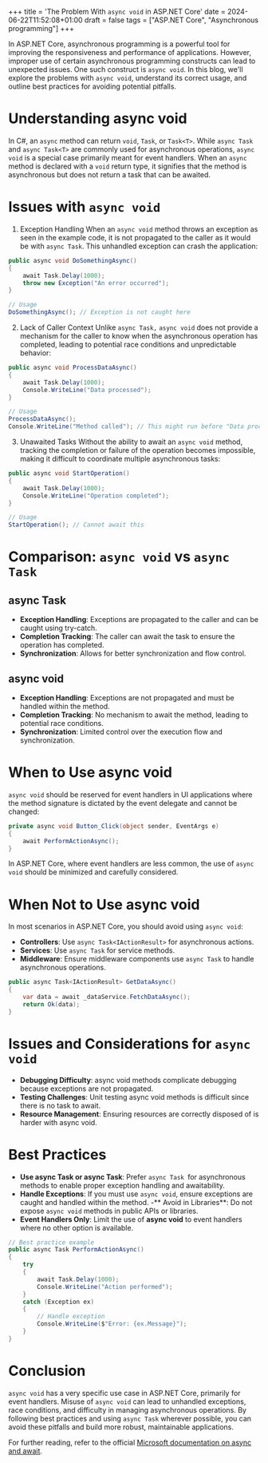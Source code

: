 +++
title = 'The Problem With `async void` in ASP.NET Core'
date = 2024-06-22T11:52:08+01:00
draft = false
tags = ["ASP.NET Core", "Asynchronous programming"]
+++

In ASP.NET Core, asynchronous programming is a powerful tool for improving the responsiveness and performance of applications. However, improper use of certain asynchronous programming constructs can lead to unexpected issues. One such construct is `async void`. In this blog, we'll explore the problems with `async void`, understand its correct usage, and outline best practices for avoiding potential pitfalls.

# Understanding async void

In C#, an `async` method can return `void`, `Task`, or `Task<T>`. While `async Task` and `async Task<T>` are commonly used for asynchronous operations, `async void` is a special case primarily meant for event handlers. When an `async` method is declared with a `void` return type, it signifies that the method is asynchronous but does not return a task that can be awaited.

# Issues with `async void`

1. Exception Handling
   When an `async void` method throws an exception as seen in the example code, it is not propagated to the caller as it would be with `async Task`. This unhandled exception can crash the application:

```csharp
public async void DoSomethingAsync()
{
    await Task.Delay(1000);
    throw new Exception("An error occurred");
}

// Usage
DoSomethingAsync(); // Exception is not caught here
```

2. Lack of Caller Context
   Unlike `async Task,` `async void` does not provide a mechanism for the caller to know when the asynchronous operation has completed, leading to potential race conditions and unpredictable behavior:

```csharp
public async void ProcessDataAsync()
{
    await Task.Delay(1000);
    Console.WriteLine("Data processed");
}

// Usage
ProcessDataAsync();
Console.WriteLine("Method called"); // This might run before "Data processed"
```

3. Unawaited Tasks
   Without the ability to await an `async void` method, tracking the completion or failure of the operation becomes impossible, making it difficult to coordinate multiple asynchronous tasks:

```csharp
public async void StartOperation()
{
    await Task.Delay(1000);
    Console.WriteLine("Operation completed");
}

// Usage
StartOperation(); // Cannot await this
```

# Comparison: `async void` vs `async Task`

## async Task

- **Exception Handling**: Exceptions are propagated to the caller and can be caught using try-catch.
- **Completion Tracking**: The caller can await the task to ensure the operation has completed.
- **Synchronization**: Allows for better synchronization and flow control.

## async void

- **Exception Handling**: Exceptions are not propagated and must be handled within the method.
- **Completion Tracking**: No mechanism to await the method, leading to potential race conditions.
- **Synchronization**: Limited control over the execution flow and synchronization.

# When to Use async void

`async void` should be reserved for event handlers in UI applications where the method signature is dictated by the event delegate and cannot be changed:

```csharp
private async void Button_Click(object sender, EventArgs e)
{
    await PerformActionAsync();
}
```

In ASP.NET Core, where event handlers are less common, the use of `async void` should be minimized and carefully considered.

# When Not to Use async void

In most scenarios in ASP.NET Core, you should avoid using `async void`:

- **Controllers**: Use `async Task<IActionResult>` for asynchronous actions.
- **Services**: Use `async Task` for service methods.
- **Middleware**: Ensure middleware components use `async Task` to handle asynchronous operations.

```csharp
public async Task<IActionResult> GetDataAsync()
{
    var data = await _dataService.FetchDataAsync();
    return Ok(data);
}
```

# Issues and Considerations for `async void`

- **Debugging Difficulty**: async void methods complicate debugging because exceptions are not propagated.
- **Testing Challenges**: Unit testing async void methods is difficult since there is no task to await.
- **Resource Management**: Ensuring resources are correctly disposed of is harder with async void.

# Best Practices

- **Use async Task or async Task<T>**: Prefer `async Task `for asynchronous methods to enable proper exception handling and awaitability.
- **Handle Exceptions**: If you must use `async void`, ensure exceptions are caught and handled within the method. -** Avoid in Libraries**: Do not expose `async void` methods in public APIs or libraries.
- **Event Handlers Only**: Limit the use of **async void** to event handlers where no other option is available.

```csharp
// Best practice example
public async Task PerformActionAsync()
{
    try
    {
        await Task.Delay(1000);
        Console.WriteLine("Action performed");
    }
    catch (Exception ex)
    {
        // Handle exception
        Console.WriteLine($"Error: {ex.Message}");
    }
}
```

# Conclusion

`async void` has a very specific use case in ASP.NET Core, primarily for event handlers. Misuse of `async void` can lead to unhandled exceptions, race conditions, and difficulty in managing asynchronous operations. By following best practices and using `async Task` wherever possible, you can avoid these pitfalls and build more robust, maintainable applications.

For further reading, refer to the official [Microsoft documentation on async and await](https://learn.microsoft.com/en-us/dotnet/csharp/asynchronous-programming/).
